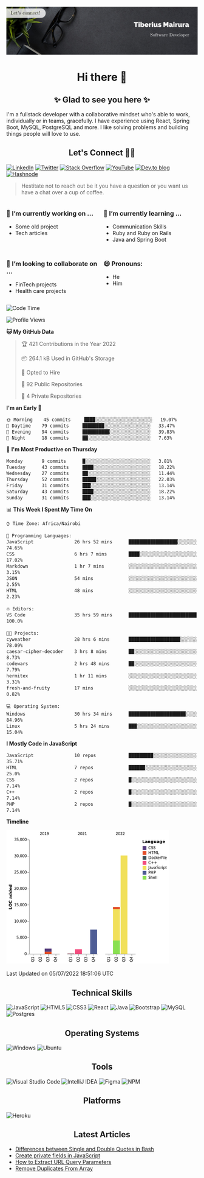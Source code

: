 ![cover-image](assets/images/banner.jpg)

<h1 align="center">
 Hi there 👋
</h1>

<h2 align="center"> ✨ Glad to see you here ✨ </h2>

I'm a fullstack developer with a collaborative mindset who's able to work, individually or in teams, gracefully. I have experience using React, Spring Boot, MySQL, PostgreSQL and more. I like solving problems and building things people will love to use.

<h2 align="center"> Let's Connect 🤝🏾 </h2>

[![LinkedIn](https://img.shields.io/badge/linkedin-%230077B5.svg?style=for-the-badge&logo=linkedin&logoColor=white)](https://www.linkedin.com/in/tiberius-mairura/) [![Twitter](https://img.shields.io/badge/Twitter-%231DA1F2.svg?style=for-the-badge&logo=Twitter&logoColor=white)](https://twitter.com/hermit_tiberius) [![Stack Overflow](https://img.shields.io/badge/-Stackoverflow-FE7A16?style=for-the-badge&logo=stack-overflow&logoColor=white)](https://stackoverflow.com/users/11869442/tiberius) [![YouTube](https://img.shields.io/badge/YouTube-%23FF0000.svg?style=for-the-badge&logo=YouTube&logoColor=white)](https://www.youtube.com/channel/UCEyv3oMzvLUv6tGs9KD_S_A) [![Dev.to blog](https://img.shields.io/badge/dev.to-0A0A0A?style=for-the-badge&logo=dev.to&logoColor=white)](https://dev.to/hermitex) [![Hashnode](https://img.shields.io/badge/Hashnode-2962FF?style=for-the-badge&logo=hashnode&logoColor=white)](https://hashnode.com/@hermitex)

> Hestitate not to reach out be it you have a question or you want us have a chat over a cup of coffee.

<div style="display: grid; gap: 0.5rem; grid-template-columns: repeat(2, 1fr);">

<div>

<h3>🔭  I’m currently working on ...</h3>

- Some old project
- Tech articles

</div>

<div>

<h3>🌱 I’m currently learning ...</h3>

- Communication Skills
- Ruby and Ruby on Rails
- Java and Spring Boot

</div>

<div>
<h3>👯 I’m looking to collaborate on ...</h3>

- FinTech projects
- Health care projects

</div>

<div>
<h3>😄 Pronouns:</h3>

- He
- Him
  
</div>

</div>

<!--START_SECTION:waka-->
![Code Time](http://img.shields.io/badge/Code%20Time-42%20hrs%2028%20mins-blue)

![Profile Views](http://img.shields.io/badge/Profile%20Views-209-blue)

**🐱 My GitHub Data** 

> 🏆 421 Contributions in the Year 2022
 > 
> 📦 264.1 kB Used in GitHub's Storage 
 > 
> 💼 Opted to Hire
 > 
> 📜 92 Public Repositories 
 > 
> 🔑 4 Private Repositories  
 > 
**I'm an Early 🐤** 

```text
🌞 Morning    45 commits     ████░░░░░░░░░░░░░░░░░░░░░   19.07% 
🌆 Daytime    79 commits     ████████░░░░░░░░░░░░░░░░░   33.47% 
🌃 Evening    94 commits     ██████████░░░░░░░░░░░░░░░   39.83% 
🌙 Night      18 commits     ██░░░░░░░░░░░░░░░░░░░░░░░   7.63%

```
📅 **I'm Most Productive on Thursday** 

```text
Monday       9 commits      █░░░░░░░░░░░░░░░░░░░░░░░░   3.81% 
Tuesday      43 commits     ████░░░░░░░░░░░░░░░░░░░░░   18.22% 
Wednesday    27 commits     ██░░░░░░░░░░░░░░░░░░░░░░░   11.44% 
Thursday     52 commits     █████░░░░░░░░░░░░░░░░░░░░   22.03% 
Friday       31 commits     ███░░░░░░░░░░░░░░░░░░░░░░   13.14% 
Saturday     43 commits     ████░░░░░░░░░░░░░░░░░░░░░   18.22% 
Sunday       31 commits     ███░░░░░░░░░░░░░░░░░░░░░░   13.14%

```


📊 **This Week I Spent My Time On** 

```text
⌚︎ Time Zone: Africa/Nairobi

💬 Programming Languages: 
JavaScript               26 hrs 52 mins      ██████████████████░░░░░░░   74.65% 
CSS                      6 hrs 7 mins        ████░░░░░░░░░░░░░░░░░░░░░   17.02% 
Markdown                 1 hr 7 mins         ░░░░░░░░░░░░░░░░░░░░░░░░░   3.15% 
JSON                     54 mins             ░░░░░░░░░░░░░░░░░░░░░░░░░   2.55% 
HTML                     48 mins             ░░░░░░░░░░░░░░░░░░░░░░░░░   2.23%

🔥 Editors: 
VS Code                  35 hrs 59 mins      █████████████████████████   100.0%

🐱‍💻 Projects: 
cyweather                28 hrs 6 mins       ███████████████████░░░░░░   78.09% 
caesar-cipher-decoder    3 hrs 8 mins        ██░░░░░░░░░░░░░░░░░░░░░░░   8.73% 
codewars                 2 hrs 48 mins       ██░░░░░░░░░░░░░░░░░░░░░░░   7.79% 
hermitex                 1 hr 11 mins        ░░░░░░░░░░░░░░░░░░░░░░░░░   3.31% 
fresh-and-fruity         17 mins             ░░░░░░░░░░░░░░░░░░░░░░░░░   0.82%

💻 Operating System: 
Windows                  30 hrs 34 mins      █████████████████████░░░░   84.96% 
Linux                    5 hrs 24 mins       ███░░░░░░░░░░░░░░░░░░░░░░   15.04%

```

**I Mostly Code in JavaScript** 

```text
JavaScript               10 repos            █████████░░░░░░░░░░░░░░░░   35.71% 
HTML                     7 repos             ██████░░░░░░░░░░░░░░░░░░░   25.0% 
CSS                      2 repos             █░░░░░░░░░░░░░░░░░░░░░░░░   7.14% 
C++                      2 repos             █░░░░░░░░░░░░░░░░░░░░░░░░   7.14% 
PHP                      2 repos             █░░░░░░░░░░░░░░░░░░░░░░░░   7.14%

```


**Timeline**

![Chart not found](https://raw.githubusercontent.com/hermitex/hermitex/main/charts/bar_graph.png) 


 Last Updated on 05/07/2022 18:51:06 UTC
<!--END_SECTION:waka-->

<h2 align="center"> Technical Skills </h2>

![JavaScript](https://img.shields.io/badge/javascript-%23323330.svg?style=for-the-badge&logo=javascript&logoColor=%23F7DF1E) ![HTML5](https://img.shields.io/badge/html5-%23E34F26.svg?style=for-the-badge&logo=html5&logoColor=white) ![CSS3](https://img.shields.io/badge/css3-%231572B6.svg?style=for-the-badge&logo=css3&logoColor=white) ![React](https://img.shields.io/badge/react-%2320232a.svg?style=for-the-badge&logo=react&logoColor=%2361DAFB) ![Java](https://img.shields.io/badge/java-%23ED8B00.svg?style=for-the-badge&logo=java&logoColor=white) ![Bootstrap](https://img.shields.io/badge/bootstrap-%23563D7C.svg?style=for-the-badge&logo=bootstrap&logoColor=white) ![MySQL](https://img.shields.io/badge/mysql-%2300f.svg?style=for-the-badge&logo=mysql&logoColor=white) ![Postgres](https://img.shields.io/badge/postgres-%23316192.svg?style=for-the-badge&logo=postgresql&logoColor=white)

<h2 align="center"> Operating Systems </h2>

![Windows](https://img.shields.io/badge/Windows-0078D6?style=for-the-badge&logo=windows&logoColor=white) ![Ubuntu](https://img.shields.io/badge/Ubuntu-E95420?style=for-the-badge&logo=ubuntu&logoColor=white)

<h2 align="center"> Tools </h2>

![Visual Studio Code](https://img.shields.io/badge/Visual%20Studio%20Code-0078d7.svg?style=for-the-badge&logo=visual-studio-code&logoColor=white) ![IntelliJ IDEA](https://img.shields.io/badge/IntelliJIDEA-000000.svg?style=for-the-badge&logo=intellij-idea&logoColor=white) ![Figma](https://img.shields.io/badge/figma-%23F24E1E.svg?style=for-the-badge&logo=figma&logoColor=white) ![NPM](https://img.shields.io/badge/NPM-%23000000.svg?style=for-the-badge&logo=npm&logoColor=white)

<h2 align="center"> Platforms </h2>

![Heroku](https://img.shields.io/badge/heroku-%23430098.svg?style=for-the-badge&logo=heroku&logoColor=white)

 <h2 align="center">Latest Articles </h2>

- [Differences between Single and Double Quotes in Bash](https://dev.to/hermitex/differences-between-single-and-double-quotes-in-bash-3eog)
- [Create private fields in JavaScript](https://dev.to/hermitex/create-private-fields-in-javascript-3ean)
- [How to Extract URL Query Parameters](https://dev.to/hermitex/how-to-extract-url-search-parameters-4k58)
- [Remove Duplicates From Array](https://dev.to/hermitex/remove-duplicates-from-array-1d6h)
